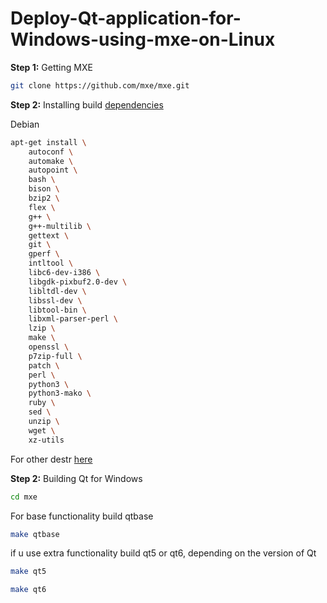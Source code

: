 # Deploy-Qt-application-for-Windows-using-mxe-on-Linux

**Step 1:** Getting MXE
```bash
git clone https://github.com/mxe/mxe.git
```
**Step 2:** Installing build [dependencies](https://mxe.cc/#requirements)

Debian
```bash
apt-get install \
    autoconf \
    automake \
    autopoint \
    bash \
    bison \
    bzip2 \
    flex \
    g++ \
    g++-multilib \
    gettext \
    git \
    gperf \
    intltool \
    libc6-dev-i386 \
    libgdk-pixbuf2.0-dev \
    libltdl-dev \
    libssl-dev \
    libtool-bin \
    libxml-parser-perl \
    lzip \
    make \
    openssl \
    p7zip-full \
    patch \
    perl \
    python3 \
    python3-mako \
    ruby \
    sed \
    unzip \
    wget \
    xz-utils
```
For other destr [here](https://mxe.cc/#requirements)

**Step 2:** Building Qt for Windows

```bash
cd mxe
```
For base functionality build qtbase
```bash
make qtbase
```
if u use extra functionality build qt5 or qt6, depending on the version of Qt
```bash
make qt5
```
```bash
make qt6
```
